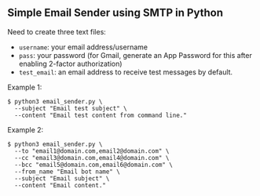 ## Simple Email Sender using SMTP in Python

Need to create three text files:
* `username`: your email address/username
* `pass`: your password (for Gmail, generate an App Password for this after enabling 2-factor authorization)
* `test_email`: an email address to receive test messages by default.

Example 1:
```
$ python3 email_sender.py \
  --subject "Email test subject" \
  --content "Email test content from command line."
```

Example 2:
```
$ python3 email_sender.py \
  --to "email1@domain.com,email2@domain.com" \
  --cc "email3@domain.com,email4@domain.com" \
  --bcc "email5@domain.com,email6@domain.com" \
  --from_name "Email bot name" \
  --subject "Email subject" \
  --content "Email content."
```
